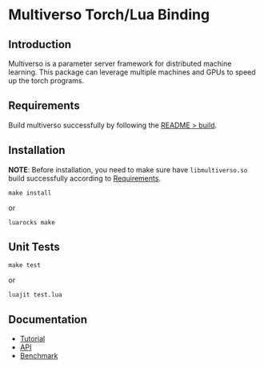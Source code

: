 # Multiverso Torch/Lua Binding

## Introduction
Multiverso is a parameter server framework for distributed machine learning.
This package can leverage multiple machines and GPUs to speed up the torch
programs.

## Requirements
Build multiverso successfully by following the [README > build](../../README.md#build).

## Installation

**NOTE**: Before installation, you need to make sure have `libmultiverso.so`
build successfully according to [Requirements](README.md#Requirements).

```
make install
```
or
```
luarocks make
```

## Unit Tests
```
make test
```
or

```
luajit test.lua
```

## Documentation

- [Tutorial](./docs/TUTORIAL.md)
- [API](./docs/API.md)
- [Benchmark](./docs/BENCHMARK.md)
